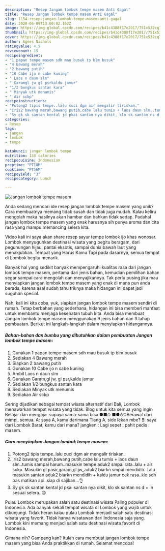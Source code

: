```yaml
---
description: "Resep Jangan lombok tempe masem Anti Gagal"
title: "Resep Jangan lombok tempe masem Anti Gagal"
slug: 1154-resep-jangan-lombok-tempe-masem-anti-gagal
date: 2020-06-09T13:00:02.162Z
image: https://img-global.cpcdn.com/recipes/b41c4388f17e2017/751x532cq70/jangan-lombok-tempe-masem-foto-resep-utama.jpg
thumbnail: https://img-global.cpcdn.com/recipes/b41c4388f17e2017/751x532cq70/jangan-lombok-tempe-masem-foto-resep-utama.jpg
cover: https://img-global.cpcdn.com/recipes/b41c4388f17e2017/751x532cq70/jangan-lombok-tempe-masem-foto-resep-utama.jpg
author: Agnes Nichols
ratingvalue: 4.5
reviewcount: 15
recipeingredient:
- "1 papan tempe masem sdh mau busuk tp blm busuk"
- "4 Bawang merah"
- "2 bawang putih"
- "10 Cabe ijo n cabe kuning"
- " Laos n daun slm"
- " Garamgl jw gl psrkaldu jamur"
- "1/2 bungkus santan kara"
- " Minyak utk menumis"
- " Air sckp"
recipeinstructions:
- "Potong2 tipis tempe..lalu cuci dgm air mengalir tiriskan."
- "Iris2 bawang merah,bawang putih,cabe lalu tumis + laos daun slm..tumis sampai harum..masukin tempe aduk2 smpai rata..lalu + air sckp. Masukin gl pasir,garam,gl jw,,aduk2 biarkn smpai mendidih. Lalu masukin santan aduk2 biarkn mendidih + kaldu jamur cek rasa..klo sdh pas matikan api..siap di sajikan...👌"
- "Sy gk sk santan kental jd pkai santan nya dikit, klo sk santan ns d + in sesuai selera..😊"
categories:
- Resep
tags:
- jangan
- lombok
- tempe

katakunci: jangan lombok tempe 
nutrition: 138 calories
recipecuisine: Indonesian
preptime: "PT18M"
cooktime: "PT56M"
recipeyield: "3"
recipecategory: Lunch

---
```



![Jangan lombok tempe masem](https://img-global.cpcdn.com/recipes/b41c4388f17e2017/751x532cq70/jangan-lombok-tempe-masem-foto-resep-utama.jpg)

Anda sedang mencari ide resep jangan lombok tempe masem yang unik? Cara membuatnya memang tidak susah dan tidak juga mudah. Kalau keliru mengolah maka hasilnya akan hambar dan bahkan tidak sedap. Padahal jangan lombok tempe masem yang enak harusnya sih punya aroma dan cita rasa yang mampu memancing selera kita.

Video kali ini saya akan share resep sayur tempe lombok ijo khas wonosar. Lombok menyuguhkan destinasi wisata yang begitu beragam, dari pegunungan hijau, pantai eksotis, sampai dunia bawah laut yang menakjubkan. Tempat yang Harus Kamu Tapi pada dasarnya, semua tempat di Lombok begitu menarik.

Banyak hal yang sedikit banyak mempengaruhi kualitas rasa dari jangan lombok tempe masem, pertama dari jenis bahan, kemudian pemilihan bahan segar sampai cara mengolah dan menyajikannya. Tak perlu pusing jika mau menyiapkan jangan lombok tempe masem yang enak di mana pun anda berada, karena asal sudah tahu triknya maka hidangan ini dapat jadi suguhan spesial.


Nah, kali ini kita coba, yuk, siapkan jangan lombok tempe masem sendiri di rumah. Tetap berbahan yang sederhana, hidangan ini bisa memberi manfaat untuk membantu menjaga kesehatan tubuh kita. Anda bisa membuat Jangan lombok tempe masem menggunakan 9 jenis bahan dan 3 tahap pembuatan. Berikut ini langkah-langkah dalam menyiapkan hidangannya.

<!--inarticleads1-->

##### Bahan-bahan dan bumbu yang dibutuhkan dalam pembuatan Jangan lombok tempe masem:

1. Gunakan 1 papan tempe masem sdh mau busuk tp blm busuk
1. Sediakan 4 Bawang merah
1. Siapkan 2 bawang putih
1. Gunakan 10 Cabe ijo n cabe kuning
1. Ambil  Laos n daun slm
1. Gunakan  Garam,gl jw, gl psr,kaldu jamur
1. Sediakan 1/2 bungkus santan kara
1. Sediakan  Minyak utk menumis
1. Sediakan  Air sckp


Sering dijadikan sebagai tempat wisata alternatif dari Bali, Lombok menawarkan tempat wisata yang tidak. Blog untuk kita semua yang ingin Belajar dan mengajar supaya sama-sama bisa.●■⊙ ■●⊙¤Berawal dari mimpi, semua. A: saya A, kamu darimana Tiang A, side lekan mbe? B: saya dari Lombok Barat, kamu dari mana? jangken : Lagi sepet : pahit pedis : masem. 

<!--inarticleads2-->

##### Cara menyiapkan Jangan lombok tempe masem:

1. Potong2 tipis tempe..lalu cuci dgm air mengalir tiriskan.
1. Iris2 bawang merah,bawang putih,cabe lalu tumis + laos daun slm..tumis sampai harum..masukin tempe aduk2 smpai rata..lalu + air sckp. Masukin gl pasir,garam,gl jw,,aduk2 biarkn smpai mendidih. Lalu masukin santan aduk2 biarkn mendidih + kaldu jamur cek rasa..klo sdh pas matikan api..siap di sajikan...👌
1. Sy gk sk santan kental jd pkai santan nya dikit, klo sk santan ns d + in sesuai selera..😊


Pulau Lombok merupakan salah satu destinasi wisata Paling populer di Indonesia. Ada banyak sekali tempat wisata di Lombok yang wajib untuk dikunjungi. Tidak heran kalau pulau Lombok menjadi salah satu destinasi wisata yang favorit. Tidak hanya wisatawan dari Indonesia saja yang. Lombok kini memang menjadi salah satu destinasi wisata favorit di Indonesia. 

Gimana nih? Gampang kan? Itulah cara membuat jangan lombok tempe masem yang bisa Anda praktikkan di rumah. Selamat mencoba!
